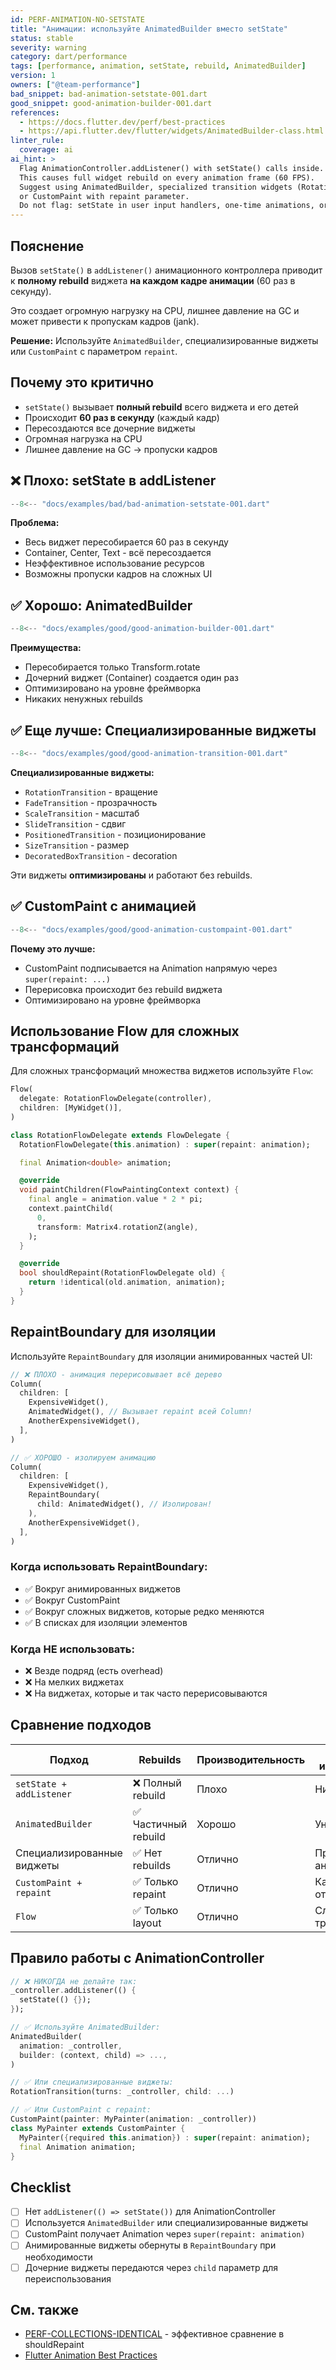 ```yaml
---
id: PERF-ANIMATION-NO-SETSTATE
title: "Анимации: используйте AnimatedBuilder вместо setState"
status: stable
severity: warning
category: dart/performance
tags: [performance, animation, setState, rebuild, AnimatedBuilder]
version: 1
owners: ["@team-performance"]
bad_snippet: bad-animation-setstate-001.dart
good_snippet: good-animation-builder-001.dart
references:
  - https://docs.flutter.dev/perf/best-practices
  - https://api.flutter.dev/flutter/widgets/AnimatedBuilder-class.html
linter_rule:
  coverage: ai
ai_hint: >
  Flag AnimationController.addListener() with setState() calls inside.
  This causes full widget rebuild on every animation frame (60 FPS).
  Suggest using AnimatedBuilder, specialized transition widgets (RotationTransition, FadeTransition, etc.),
  or CustomPaint with repaint parameter.
  Do not flag: setState in user input handlers, one-time animations, or non-animation contexts.
---
```


## Пояснение

Вызов `setState()` в `addListener()` анимационного контроллера приводит к **полному rebuild** виджета **на каждом кадре анимации** (60 раз в секунду).

Это создает огромную нагрузку на CPU, лишнее давление на GC и может привести к пропускам кадров (jank).

**Решение:** Используйте `AnimatedBuilder`, специализированные виджеты или `CustomPaint` с параметром `repaint`.

## Почему это критично

- `setState()` вызывает **полный rebuild** всего виджета и его детей
- Происходит **60 раз в секунду** (каждый кадр)
- Пересоздаются все дочерние виджеты
- Огромная нагрузка на CPU
- Лишнее давление на GC → пропуски кадров

## ❌ Плохо: setState в addListener

```dart
--8<-- "docs/examples/bad/bad-animation-setstate-001.dart"
```

**Проблема:**
- Весь виджет пересобирается 60 раз в секунду
- Container, Center, Text - всё пересоздается
- Неэффективное использование ресурсов
- Возможны пропуски кадров на сложных UI

## ✅ Хорошо: AnimatedBuilder

```dart
--8<-- "docs/examples/good/good-animation-builder-001.dart"
```

**Преимущества:**
- Пересобирается только Transform.rotate
- Дочерний виджет (Container) создается один раз
- Оптимизировано на уровне фреймворка
- Никаких ненужных rebuilds

## ✅ Еще лучше: Специализированные виджеты

```dart
--8<-- "docs/examples/good/good-animation-transition-001.dart"
```

**Специализированные виджеты:**
- `RotationTransition` - вращение
- `FadeTransition` - прозрачность
- `ScaleTransition` - масштаб
- `SlideTransition` - сдвиг
- `PositionedTransition` - позиционирование
- `SizeTransition` - размер
- `DecoratedBoxTransition` - decoration

Эти виджеты **оптимизированы** и работают без rebuilds.

## ✅ CustomPaint с анимацией

```dart
--8<-- "docs/examples/good/good-animation-custompaint-001.dart"
```

**Почему это лучше:**
- CustomPaint подписывается на Animation напрямую через `super(repaint: ...)`
- Перерисовка происходит без rebuild виджета
- Оптимизировано на уровне фреймворка

## Использование Flow для сложных трансформаций

Для сложных трансформаций множества виджетов используйте `Flow`:

```dart
Flow(
  delegate: RotationFlowDelegate(controller),
  children: [MyWidget()],
)

class RotationFlowDelegate extends FlowDelegate {
  RotationFlowDelegate(this.animation) : super(repaint: animation);

  final Animation<double> animation;

  @override
  void paintChildren(FlowPaintingContext context) {
    final angle = animation.value * 2 * pi;
    context.paintChild(
      0,
      transform: Matrix4.rotationZ(angle),
    );
  }

  @override
  bool shouldRepaint(RotationFlowDelegate old) {
    return !identical(old.animation, animation);
  }
}
```

## RepaintBoundary для изоляции

Используйте `RepaintBoundary` для изоляции анимированных частей UI:

```dart
// ❌ ПЛОХО - анимация перерисовывает всё дерево
Column(
  children: [
    ExpensiveWidget(),
    AnimatedWidget(), // Вызывает repaint всей Column!
    AnotherExpensiveWidget(),
  ],
)

// ✅ ХОРОШО - изолируем анимацию
Column(
  children: [
    ExpensiveWidget(),
    RepaintBoundary(
      child: AnimatedWidget(), // Изолирован!
    ),
    AnotherExpensiveWidget(),
  ],
)
```

### Когда использовать RepaintBoundary:

- ✅ Вокруг анимированных виджетов
- ✅ Вокруг CustomPaint
- ✅ Вокруг сложных виджетов, которые редко меняются
- ✅ В списках для изоляции элементов

### Когда НЕ использовать:

- ❌ Везде подряд (есть overhead)
- ❌ На мелких виджетах
- ❌ На виджетах, которые и так часто перерисовываются

## Сравнение подходов

| Подход | Rebuilds | Производительность | Когда использовать |
|--------|----------|-------------------|-------------------|
| `setState + addListener` | ❌ Полный rebuild | Плохо | Никогда |
| `AnimatedBuilder` | ✅ Частичный rebuild | Хорошо | Универсально |
| Специализированные виджеты | ✅ Нет rebuilds | Отлично | Простые анимации |
| `CustomPaint + repaint` | ✅ Только repaint | Отлично | Кастомная отрисовка |
| `Flow` | ✅ Только layout | Отлично | Сложные трансформации |

## Правило работы с AnimationController

```dart
// ❌ НИКОГДА не делайте так:
_controller.addListener(() {
  setState(() {});
});

// ✅ Используйте AnimatedBuilder:
AnimatedBuilder(
  animation: _controller,
  builder: (context, child) => ...,
)

// ✅ Или специализированные виджеты:
RotationTransition(turns: _controller, child: ...)

// ✅ Или CustomPaint с repaint:
CustomPaint(painter: MyPainter(animation: _controller))
class MyPainter extends CustomPainter {
  MyPainter({required this.animation}) : super(repaint: animation);
  final Animation animation;
}
```

## Checklist

- [ ] Нет `addListener(() => setState())` для AnimationController
- [ ] Используется `AnimatedBuilder` или специализированные виджеты
- [ ] CustomPaint получает Animation через `super(repaint: animation)`
- [ ] Анимированные виджеты обернуты в `RepaintBoundary` при необходимости
- [ ] Дочерние виджеты передаются через `child` параметр для переиспользования

## См. также

- [PERF-COLLECTIONS-IDENTICAL](./PERF-COLLECTIONS-IDENTICAL.md) - эффективное сравнение в shouldRepaint
- [Flutter Animation Best Practices](https://docs.flutter.dev/development/ui/animations/tutorial)

